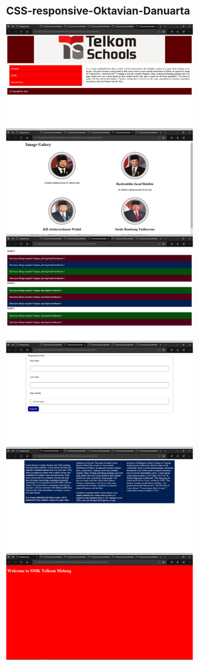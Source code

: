 # CSS-responsive-Oktavian-Danuarta
![alt text](https://github.com/Danuoke/CSS-responsive-Oktavian-Danuarta/blob/master/Screenshot%20(45).png)
![alt text](https://github.com/Danuoke/CSS-responsive-Oktavian-Danuarta/blob/master/Screenshot%20(46).png)
![alt text](https://github.com/Danuoke/CSS-responsive-Oktavian-Danuarta/blob/master/Screenshot%20(47).png)
![alt text](https://github.com/Danuoke/CSS-responsive-Oktavian-Danuarta/blob/master/Screenshot%20(48).png)
![alt text](https://github.com/Danuoke/CSS-responsive-Oktavian-Danuarta/blob/master/Screenshot%20(49).png)
![alt text](https://github.com/Danuoke/CSS-responsive-Oktavian-Danuarta/blob/master/Screenshot%20(50).png)
